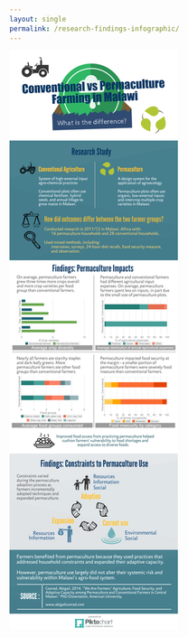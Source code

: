 ```yaml
---
layout: single
permalink: /research-findings-infographic/
---
```


![Permaculture Infographics](/images/research-findings-infographic/abigail-conrad-permaculture-infographic.png)